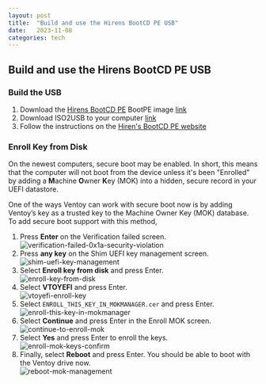 ```yaml
---
layout: post
title:  "Build and use the Hirens BootCD PE USB"
date:   2023-11-08
categories: tech
---
```


## Build and use the Hirens BootCD PE USB

### Build the USB

1. Download the [Hirens BootCD PE](https://www.hirensbootcd.org/) BootPE image [link](https://www.hirensbootcd.org/files/HBCD_PE_x64.iso)  
2. Download ISO2USB to your computer [link](https://www.hirensbootcd.org/files/ISO2USB.exe)  
3. Follow the instructions on the [Hiren's BootCD PE website](https://www.hirensbootcd.org/usb-booting/)  

### Enroll Key from Disk

On the newest computers, secure boot may be enabled.  In short, this means that the computer will not boot from the device unless it's been "Enrolled" by adding a **M**achine **O**wner **K**ey (MOK) into a hidden, secure record in your UEFI datastore.

One of the ways Ventoy can work with secure boot now is by adding Ventoy’s key as a trusted key to the Machine Owner Key (MOK) database. To add secure boot support with this method,

1.  Press **Enter** on the Verification failed screen.  
    ![verification-failed-0x1a-security-violation](https://www.technewstoday.com/wp-content/uploads/2023/07/verification-failed-0x1a-security-violation.jpg "How To Enable Secure Boot Support For Ventoy 1")
2.  Press **any key** on the Shim UEFI key management screen.  
    ![shim-uefi-key-management](https://www.technewstoday.com/wp-content/uploads/2023/07/shim-uefi-key-management.jpg "How To Enable Secure Boot Support For Ventoy 2")
3.  Select **Enroll key from disk** and press Enter.  
    ![enroll-key-from-disk](https://www.technewstoday.com/wp-content/uploads/2023/07/enroll-key-from-disk.jpg "How To Enable Secure Boot Support For Ventoy 3")
4.  Select **VTOYEFI** and press Enter.  
    ![vtoyefi-enroll-key](https://www.technewstoday.com/wp-content/uploads/2023/07/vtoyefi-enroll-key.jpg "How To Enable Secure Boot Support For Ventoy 4")
5.  Select `ENROLL_THIS_KEY_IN_MOKMANAGER.cer` and press Enter.  
    ![enroll-this-key-in-mokmanager](https://www.technewstoday.com/wp-content/uploads/2023/07/enroll-this-key-in-mokmanager.jpg "How To Enable Secure Boot Support For Ventoy 5")
6.  Select **Continue** and press Enter in the Enroll MOK screen.  
    ![continue-to-enroll-mok](https://www.technewstoday.com/wp-content/uploads/2023/07/continue-to-enroll-mok.jpg "How To Enable Secure Boot Support For Ventoy 6")
7.  Select **Yes** and press Enter to enroll the keys.  
    ![enroll-mok-keys-confirm](https://www.technewstoday.com/wp-content/uploads/2023/07/enroll-mok-keys-confirm.jpg "How To Enable Secure Boot Support For Ventoy 7")
8.  Finally, select **Reboot** and press Enter. You should be able to boot with the Ventoy drive now.  
    ![reboot-mok-management](https://www.technewstoday.com/wp-content/uploads/2023/07/reboot-mok-management.jpg "How To Enable Secure Boot Support For Ventoy 8")